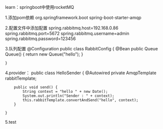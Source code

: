 learn：springboot中使用rocketMQ

1.添加pom依赖
    <dependency>
        <groupId>org.springframework.boot</groupId>
        <artifactId>spring-boot-starter-amqp</artifactId>
    </dependency>

2.配置文件中添加配置
    spring.rabbitmq.host=192.168.0.86
    spring.rabbitmq.port=5672
    spring.rabbitmq.username=admin
    spring.rabbitmq.password=123456


3.队列配置
    @Configuration
    public class RabbitConfig {
        @Bean
        public Queue Queue() {
            return new Queue("hello");
        }

    }


4.provider：
    public class HelloSender {
        @Autowired
        private AmqpTemplate rabbitTemplate;

        public void send() {
            String context = "hello " + new Date();
            System.out.println("Sender : " + context);
            this.rabbitTemplate.convertAndSend("hello", context);
        }

    }

5.test
